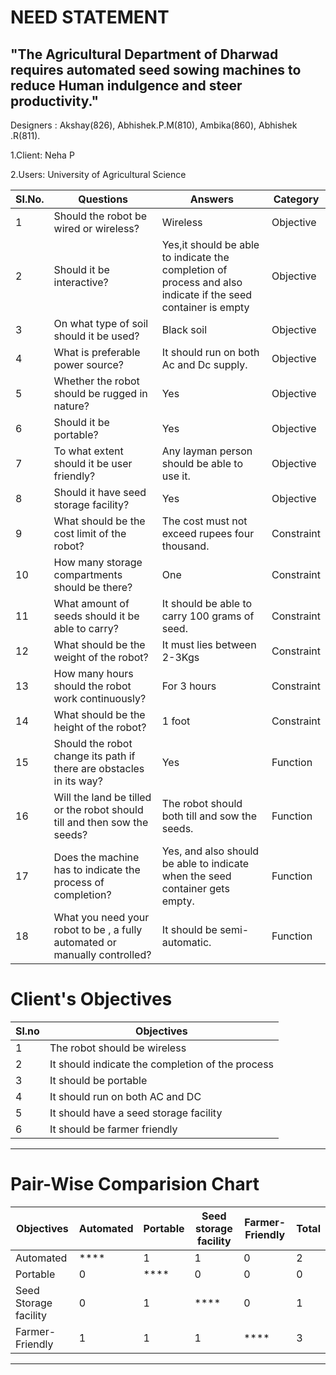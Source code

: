 # NEED STATEMENT
##  "The Agricultural Department of Dharwad requires automated seed sowing machines to reduce Human indulgence and steer productivity."
 Designers : Akshay(826), Abhishek.P.M(810), Ambika(860), Abhishek .R(811).

1.Client: Neha P

2.Users: University of Agricultural Science

|SI.No.|Questions              |Answers                      |Category        |
|------|-----------------------|-----------------------------|----------------|
|1     |Should the robot be wired or wireless?	|Wireless	|Objective    |
|2     |Should it be interactive?	   |Yes,it should be able to indicate the completion of process and  also indicate if the seed container is empty	|Objective |
|3     |On what type of soil should it be used?	| Black soil |Objective |
|4     |What is preferable power source?	|It should run on both Ac and Dc supply.	|Objective|
|5     |Whether the robot should be rugged in nature?	|Yes  |Objective |
|6     |Should it be portable?	| Yes |Objective |
|7     | To what extent should it be user friendly?	|Any layman person should be able to use it.	|Objective|
|8     |Should it have seed storage facility?|Yes | Objective |
|9     |What should be the cost limit of the robot?	|The cost must not exceed rupees four thousand.	|Constraint|
|10    |How many storage compartments should be there?	|One |Constraint|
|11    |What amount of seeds should it be able to carry?	|It should be able to carry 100 grams of seed.	|Constraint|
|12    |What should be the weight of the robot?	|It must lies between 2-3Kgs| Constraint|
|13    |How many hours should the robot work continuously?	|For 3 hours| Constraint|
|14    |What should be the height of the robot?	|1 foot |Constraint|
|15    |Should the robot change its path if there are obstacles in its way?	|Yes | Function|
|16    |Will the land be tilled or the robot should till and then sow the seeds?	|The robot should both till and sow the seeds.	|Function|
|17    |Does the machine has to indicate the process of completion?	|Yes, and also should be able to indicate when the seed container gets empty.	|Function|
|18    |What you need your robot to be , a fully automated or manually controlled?	|It should be semi-automatic.	|Function|

# **Client's Objectives**

|Sl.no|Objectives  |
|-----|------------|
|1    |The robot should be wireless|
|2    |It should indicate the completion of the process|
|3    |It should be portable|
|4    |It should run on both AC and DC|
|5    |It should have a seed storage facility|
|6    |It should be farmer friendly|
***
# **Pair-Wise Comparision Chart**
|Objectives|Automated|Portable|Seed storage facility|Farmer-Friendly|Total|
|----------|---------|--------|---------------------|---------------|-----|
|Automated | ****    |   1    |         1           |      0        |  2  |
|Portable  |    0    |  ****  |         0           |      0        |  0  |
|Seed Storage facility| 0     |1  | ****   | 0    | 1 |
|Farmer-Friendly|1  |  1   | 1    | ****|  3|
***      
